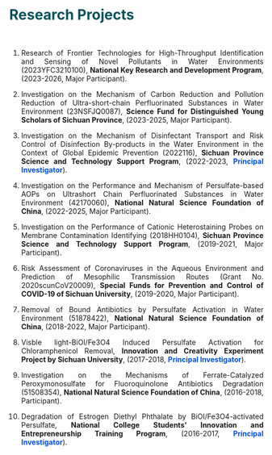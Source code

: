 # <font color=#0A535C>Research Projects</font>


<br>
<ol>
  
<li><p style="text-align:justify; text-justify:inter-ideograph;">Research of Frontier Technologies for High-Throughput Identification and Sensing of Novel Pollutants in Water Environments (2023YFC3210100), <b>National Key Research and Development Program</b>, (2023-2026, Major Participant).</p></li> 

<li><p style="text-align:justify; text-justify:inter-ideograph;">Investigation on the Mechanism of Carbon Reduction and Pollution Reduction of Ultra-short-chain Perfluorinated Substances in Water Environment (23NSFJQ0087), <b>Science Fund for Distinguished Young Scholars of Sichuan Province</b>, (2023-2025, Major Participant).</p></li> 


<li><p style="text-align:justify; text-justify:inter-ideograph;">Investigation on the Mechanism of Disinfectant Transport and Risk Control of Disinfection By-products in the Water Environment in the Context of Global Epidemic Prevention (2022116), <b>Sichuan Province Science and Technology Support Program</b>, (2022-2023, <b><font color=#0052D9>Principal Investigator</font></b>).</p></li> 


<li><p style="text-align:justify; text-justify:inter-ideograph;">Investigation on the Performance and Mechanism of Persulfate-based AOPs on Ultrashort Chain Perfluorinated Substances in Water Environment (42170060), <b>National Natural Science Foundation of China</b>, (2022-2025, Major Participant).</p></li> 


<li><p style="text-align:justify; text-justify:inter-ideograph;">Investigation on the Performance of Cationic Heterostaining Probes on Membrane Contamination Identifying (2018HH0104), <b>Sichuan Province Science and Technology Support Program</b>, (2019-2021, Major Participant).</p></li>


<li><p style="text-align:justify; text-justify:inter-ideograph;">Risk Assessment of Coronaviruses in the Aqueous Environment and Prediction of Mesophilic Transmission Routes (Grant No. 2020scunCoV20009), <b>Special Funds for Prevention and Control of COVID-19 of Sichuan University</b>, (2019-2020, Major Participant).</p></li> 


<li><p style="text-align:justify; text-justify:inter-ideograph;">Removal of Bound Antibiotics by Persulfate Activation in Water Environment (51878422), <b>National Natural Science Foundation of China</b>, (2018-2022, Major Participant).</p></li> 


<li><p style="text-align:justify; text-justify:inter-ideograph;">Visble light-BiOI/Fe3O4 Induced Persulfate Activation for Chloramphenicol Removal, <b>Innovation and Creativity Experiment Project by Sichuan University</b>, (2017-2018, <b><font color=#0052D9>Principal Investigator</font></b>).</p></li>


<li><p style="text-align:justify; text-justify:inter-ideograph;">Investigation on the Mechanisms of Ferrate-Catalyzed Peroxymonosulfate for Fluoroquinolone Antibiotics Degradation (51508354), <b>National Natural Science Foundation of China</b>, (2016-2018, Participant).</p></li>   


<li><p style="text-align:justify; text-justify:inter-ideograph;">Degradation of Estrogen Diethyl Phthalate by BiOI/Fe3O4-activated Persulfate, <b>National College Students' Innovation and Entrepreneurship Training Program</b>, (2016-2017, <b><font color=#0052D9>Principal Investigator</font></b>).</p></li> 

</ol>

